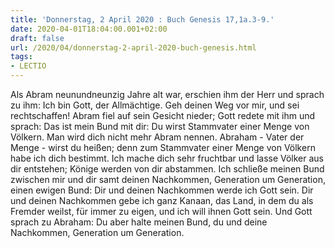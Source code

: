 ```yaml
---
title: 'Donnerstag, 2 April 2020 : Buch Genesis 17,1a.3-9.'
date: 2020-04-01T18:04:00.001+02:00
draft: false
url: /2020/04/donnerstag-2-april-2020-buch-genesis.html
tags: 
- LECTIO
---
```


Als Abram neunundneunzig Jahre alt war, erschien ihm der Herr und sprach zu ihm: Ich bin Gott, der Allmächtige. Geh deinen Weg vor mir, und sei rechtschaffen! Abram fiel auf sein Gesicht nieder; Gott redete mit ihm und sprach: Das ist mein Bund mit dir: Du wirst Stammvater einer Menge von Völkern. Man wird dich nicht mehr Abram nennen. Abraham - Vater der Menge - wirst du heißen; denn zum Stammvater einer Menge von Völkern habe ich dich bestimmt. Ich mache dich sehr fruchtbar und lasse Völker aus dir entstehen; Könige werden von dir abstammen. Ich schließe meinen Bund zwischen mir und dir samt deinen Nachkommen, Generation um Generation, einen ewigen Bund: Dir und deinen Nachkommen werde ich Gott sein. Dir und deinen Nachkommen gebe ich ganz Kanaan, das Land, in dem du als Fremder weilst, für immer zu eigen, und ich will ihnen Gott sein. Und Gott sprach zu Abraham: Du aber halte meinen Bund, du und deine Nachkommen, Generation um Generation.